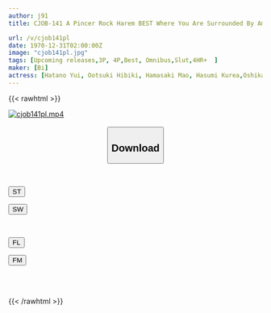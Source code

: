 ```yaml
---
author: j91
title: CJOB-141 A Pincer Rock Harem BEST Where You Are Surrounded By Amazingly Technical Beauties And Have Your Nipples, Dicks, And Balls All Touched At The Same Time And Made To Ejaculate Over And Over Again.

url: /v/cjob141pl
date: 1970-12-31T02:00:00Z
image: "cjob141pl.jpg"
tags: [Upcoming releases,3P, 4P,Best, Omnibus,Slut,4HR+	 ]
maker: [Bi]
actress: [Hatano Yui, Ootsuki Hibiki, Hamasaki Mao, Hasumi Kurea,Oshikawa Yuuri, Hatsukawa Minami, Fukada Eimi ,Nagano Ichika, Matsumoto Ichika ,REMI  ]
---
```



{{< rawhtml >}}

<div class="video" data-videoid="pending_link.html">
    <a href="javascript:;">
        <img src="/v/cjob141pl/cjob141pl.jpg" width="WIDTH" height="HEIGHT" alt="cjob141pl.mp4" loading="lazy">
    </a>
</div>

<script type="text/javascript" src="https://j91.asia/asset/on-demand-pend.js"></script>

<br>
  <link rel="stylesheet" href="https://j91.asia/asset/bs5.css">
  
  <center>
  <button class="btn btn-primary" type="button" data-bs-toggle="collapse" data-bs-target=".multi-collapse" aria-expanded="false" aria-controls="multiCollapseExample1 multiCollapseExample2"><h2>Download</h2></button></center>
</p>
<div class="row">
  <div class="col">
    <div class="collapse multi-collapse" id="multiCollapseExample1">
      <div class="card card-body">
	      	      <br>
<div class="buttons">  
<p><a href="https://j91.asia/pending_link.html" target="_blank"><button class="btn-hover color-3"><i class="fa fa-download"></i> ST</button></a></p>
<p><a href="https://j91.asia/pending_link.html" target="_blank"><button class="btn-hover color-2"><i class="fa fa-download"></i> SW</button></a></p></div>
    </div>
  </div>
</div>
  <div class="col">
    <div class="collapse multi-collapse" id="multiCollapseExample2">
      <div class="card card-body">
	      <br>
<div class="buttons">
<p><a href="https://j91.asia/pending_link.html" target="_blank"><button class="btn-hover color-9"><i class="fa fa-download"></i> FL</button></a></p>
<p><a href="https://j91.asia/pending_link.html" target="_blank"><button class="btn-hover color-8"><i class="fa fa-download"></i> FM</button></a></p></div>
<br><br>
      </div>
    </div>
  </div>
</div>

{{< /rawhtml >}}
